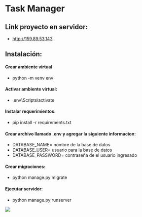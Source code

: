 # Task Manager

## Link proyecto en servidor:
  - http://159.89.53.143

## Instalación:

#### Crear ambiente virtual
  - python -m venv env

#### Activar ambiente virtual:
  - .env\Scripts\activate

#### Instalar requerimientos:
  - pip install -r requirements.txt
  
#### Crear archivo llamado .env y agregar la siguiente informacion:
  - DATABASE_NAME= nombre de la base de datos
  - DATABASE_USER= usuario para la base de datos
  - DATABASE_PASSWORD= contraseña de el usuario ingresado
  
#### Crear migraciones:
  - python manage.py migrate
 
#### Ejecutar servidor:
  - python manage.py runserver

<p align="left">
<img src="https://img.shields.io/badge/STATUS-EN%20DESAROLLO-green">
</p>
